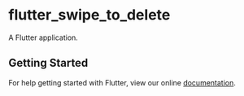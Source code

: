 # flutter_swipe_to_delete

A  Flutter application.

## Getting Started

For help getting started with Flutter, view our online
[documentation](https://flutter.io/).
